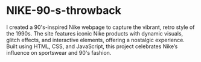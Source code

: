 # NIKE-90-s-throwback
I created a 90's-inspired Nike webpage to capture the vibrant, retro style of the 1990s. The site features iconic Nike products with dynamic visuals, glitch effects, and interactive elements, offering a nostalgic experience. Built using HTML, CSS, and JavaScript, this project celebrates Nike’s influence on sportswear and 90's fashion.
